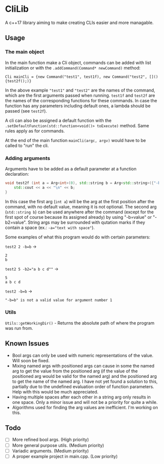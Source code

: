 # CliLib
A c++17 library aiming to make creating CLIs easier and more managable.
## Usage
### The main object
In the main function make a Cli object, commands can be added with list initialization or with the `.addCommand(Command* newCommand)` method:

`Cli mainCli = {new Command("test1", test1f), new Command("test2", [](){test2f();)}`

In the above example `"test1"` and `"test2"` are the names of the command, which are the first arguments passed when running. `test1f` and `test2f` are the names of the corresponding functions for these commands. In case the function has any parameters including default ones, a lambda should be passed (see `test2f`).

A cli can also be assigned a default function with the `.setDefaultFunction(std::function<void()> toExecute)` method. Same rules apply as for commands.

At the end of the main function `mainCli(argc, argv)` would have to be called to "run" the cli.
### Adding arguments
Arguments have to be added as a default parameter at a function declaration:

```cpp
void test2f (int a = Arg<int>(0), std::string b = Arg<std::string>({"-b", "-b2"}, "text")) {
    std::cout << a << "\n" << b;
}
```

In this case the first arg (`int a`) will be the arg at the first position after the command, with no default value, meaning it is not optional. The second arg (`std::string b`) can be used anywhere after the command (except for the first spot of course because its assigned already) by using "-b=value" or "-b2=value". String args may be surrounded with qutation marks if they contain a space (ex.: `-a="text with space"`).

Some examples of what this program would do with certain parameters:

`test2 2 -b=b` ->

```
2
b
```

`test2 5 -b2="a b c d""` ->

```
5
a b c d
```

`test2 -b=b` ->

```
"-b=b" is not a valid value for argument number 1
```
### Utils
`Utils::getWorkingDir()` - Returns the absolute path of where the program was run from.
## Known Issues
 - Bool args can only be used with numeric representations of the value. Will soon be fixed.
 - Mixing named args with positioned args can cause in some the named arg to get the value from the positioned arg (if the value of the positioned arg would be valid for the named arg) and the positioned arg to get the name of the named arg. I have not yet found a solution to this, partially due to the undefined evaluation order of function parameters. Help with this would be much appreciated.
 - Having multiple spaces after each other in a string arg only results in one space. Only a minor issue and will not be a priority for quite a while.
 - Algorithms used for finding the arg values are inefficient. I'm working on this.
## Todo
 - [ ] More refined bool args. (High priority)
 - [ ] More general purpose utils. (Medium priority)
 - [ ] Variadic arguments. (Medium priority)
 - [ ] A proper example project in main.cpp. (Low priority)